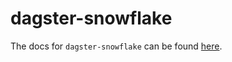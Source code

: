 # dagster-snowflake

The docs for `dagster-snowflake` can be found
[here](https://docs.dagster.io/_apidocs/libraries/dagster-snowflake).
